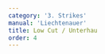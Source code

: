 ```yaml
---
category: '3. Strikes'
manual: 'Liechtenauer'
title: Low Cut / Unterhau
order: 4
---
```


<link rel="import" href="/bower_components/polymer/polymer.html">
<link rel="import" href="shared-styles.html">

<dom-module id="{{ page.url | split:'/' | last | remove: '.html' }}-element">
  <template>
    <style include="shared-styles">
      :host {
        display: block;

        padding: 10px;
      }
    </style>

    <div class="card">
      <h1>{{ page.title }}</h1>
      <p>This you execute thusly, strike so that you move into the Right Ox and thus can bring your opponent fencer into range, and step to strike from below traversing above into their left arm, while coming into position with the hilt high above your head, and thus complete. Regarding this, see the figures fighting against the left in the background of illustration B.
      </p>

      <img style="width:400px;" class="card-image" src="/manuals/meyer/images/strikes/cutting_diagram_unterhau.png">

      <img class="card-image" src="/manuals/meyer/images/Meyer_1570_Longsword_B.jpg">

    </div>
  </template>

  <script>
    Polymer({
      is: '{{ page.url | split:'/' | last | remove: '.html' }}-element',
    });
  </script>
</dom-module>
